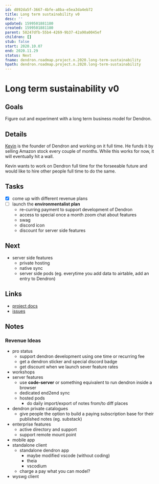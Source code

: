 ```yaml
---
id: d892da5f-3667-4bfe-a8ba-e5ea3da4eb72
title: Long term sustainability v0
desc: ''
updated: 1599501881180
created: 1599501881180
parent: 58247dfb-55b4-4269-9b37-42a90a0045ef
children: []
stub: false
start: 2020.10.07
end: 2020.11.29
status: Next
fname: dendron.roadmap.project.n.2020.long-term-sustainability
hpath: dendron.roadmap.project.n.2020.long-term-sustainability
---
```

# Long term sustainability v0

## Goals

Figure out and experiment with a long term business model for Dendron.

## Details

[Kevin](https://github.com/kevinslin) is the founder of Dendron and working on it full time. He funds it by selling Amazon stock every couple of months. While this works for now, it will eventually hit a wall.

Kevin wants to work on Dendron full time for the forseeable future and would like to hire other people full time to do the same. 

## Tasks

- [x] come up with different revenue plans
- [ ] launch the **environmentalist plan**
  - re-curring payment to support development of Dendron
  - access to special once a month zoom chat about features
  - swag
  - discord icon
  - discount for server side features

## Next

- server side features 
  - private hosting
  - native sync
  - server side pods (eg. everytime you add data to airtable, add an entry to Dendron)

## Links

- [project docs](https://dendron.so/notes/d892da5f-3667-4bfe-a8ba-e5ea3da4eb72.html)
- [issues](https://github.com/dendronhq/dendron/labels/pro.lts-v0)

## Notes

### Revenue Ideas

- pro status
  - support dendron development using one time or recurring fee
  - get a dendron sticker and special discord badge
  - get discount when we launch sever feature rates
- workshops
- server features
  - use **code-server** or something equivalent to run dendron inside a browser
  - dedicated end2end sync
  - hosted pods 
    - do daily import/export of notes from/to diff places
- dendron private catalogues
  - give people the option to build a paying subscription base for their published notes (eg. substack)
- enterprise features
  - active directory and support
  - support remote mount point
- mobile app 
- standalone client
  - standalone dendron app  
    - maybe modified vscode (without coding)
    - theia 
    - vscodium
  - charge a pay what you can model?
- wyswg client
